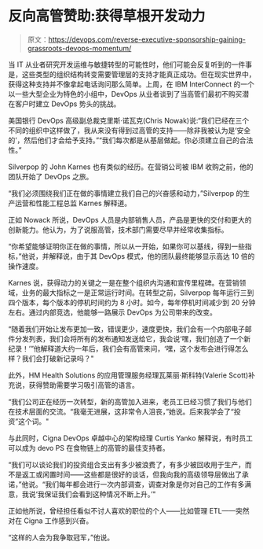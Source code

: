 # 反向高管赞助:获得草根开发动力

> 原文：<https://devops.com/reverse-executive-sponsorship-gaining-grassroots-devops-momentum/>

当 IT 从业者研究开发运维与敏捷转型的可能性时，他们可能会反复听到的一件事是，这些类型的组织结构转变需要管理层的支持才能真正成功。但在现实世界中，获得这种支持并不像拿起电话询问那么简单。上周，在 IBM InterConnect 的一个以一些大型企业为特色的小组中，DevOps 从业者谈到了当高管们最初不购买潜在客户时建立 DevOps 势头的挑战。

美国银行 DevOps 高级副总裁克里斯·诺瓦克(Chris Nowak)说:“我们已经在三个不同的组织中这样做了，我从来没有得到过高管的支持——除非我被认为是‘安全的’，然后他们才会给予支持。”“我们每次都是从基层做起。你必须建立自己的合法性。”

Silverpop 的 John Karnes 也有类似的经历。在营销公司被 IBM 收购之前，他的团队开始了 DevOps 之旅。

“我们必须围绕我们正在做的事情建立我们自己的兴奋感和动力，”Silverpop 的生产运营和性能工程总监 Karnes 解释道。

正如 Nowack 所说，DevOps 人员是内部销售人员，产品是更快的交付和更大的创新能力。他认为，为了说服高管，技术部门需要尽早并经常收集指标。

“你希望能够证明你正在做的事情，所以从一开始，如果你可以基线，得到一些指标，”他说，并解释说，由于其 DevOps 模式，他的团队最终能够显示高达 10 倍的操作速度。

Karnes 说，获得动力的关键之一是在整个组织内沟通和宣传里程碑。在营销领域，业务的最大指标之一是正常运行时间。在转型之前，Silverpop 每年运行三到四个版本，每个版本的停机时间约为 8 小时。如今，每年停机时间减少到 20 分钟左右。通过内部竞选，他能够一路展示 DevOps 为公司带来的改变。

“随着我们开始让发布更加一致，错误更少，速度更快，我们会有一个内部电子邮件分发列表，我们会将所有的发布通知发送给它，我会说‘嘿，我们创造了一个新纪录！’”他解释道大约一年后，我们会有高管来问，‘嘿，这个发布会进行得怎么样？我们会打破新记录吗？"

此外，HM Health Solutions 的应用管理服务经理瓦莱丽·斯科特(Valerie Scott)补充说，获得赞助需要学习吸引高管的语言。

“我们公司正在经历一次转型，新的高管加入进来，老员工已经习惯了我们与他们在技术层面的交流。“我毫无进展，这非常令人沮丧，”她说。后来我学会了“投资”这个词。"

与此同时，Cigna DevOps 卓越中心的架构经理 Curtis Yanko 解释说，有时员工可以成为 devo PS 在食物链上的高管的最佳支持者。

“我们可以谈论我们的投资组合支出有多少被浪费了，有多少被回收用于生产，而不是返工或闲置时间——这些都是很好的谈话，但我向我的高级领导层做出了承诺，”他说。“我们每年都会进行一次内部调查，调查对象是你对自己的工作有多满意，我说‘我保证我们会看到这种情况不断上升。’"

正如他所说，曾经担任看似不讨人喜欢的职位的个人——比如管理 ETL——突然对在 Cigna 工作感到兴奋。

“这样的人会为我争取冠军，”他说。